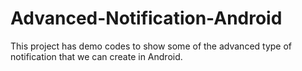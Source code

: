# Advanced-Notification-Android
This project has demo codes to show some of the advanced type of notification that we can create in Android.
